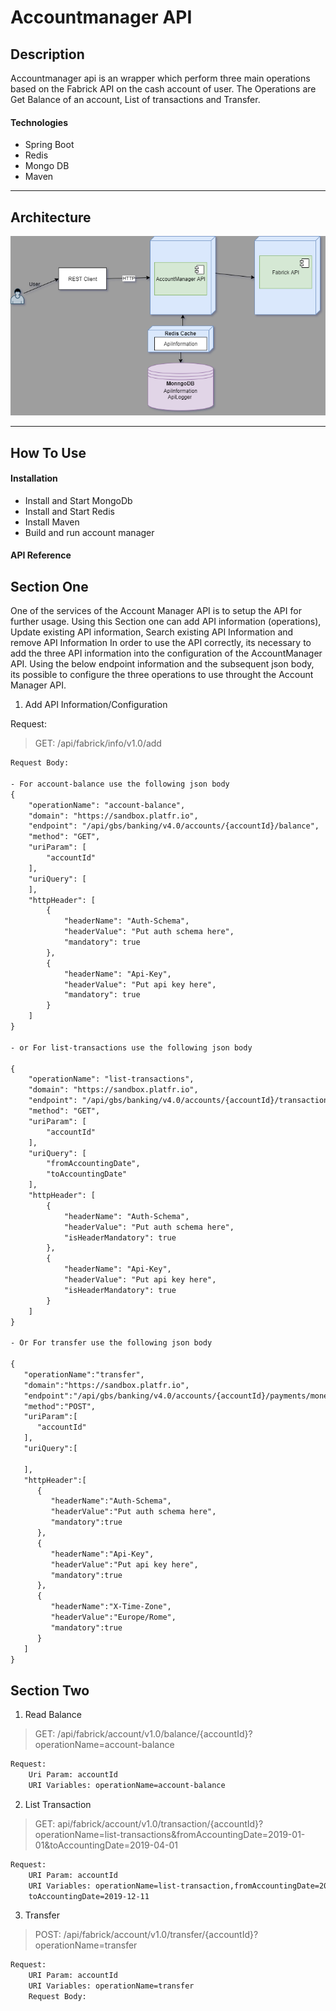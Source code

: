 # Accountmanager API

## Description

Accountmanager api is an wrapper which perform three main operations based on the Fabrick API on the cash account of user. The Operations are Get Balance of an account, List of transactions and Transfer.

#### Technologies

- Spring Boot 
- Redis 
- Mongo DB
- Maven

---

## Architecture

<p align="center">
  <img src="https://github.com/iKnock/accountmanager/blob/main/arch-dig.png" />
</p>

---

## How To Use

#### Installation

- Install and Start MongoDb
- Install and Start Redis
- Install Maven
- Build and run account manager

#### API Reference

## Section One
One of the services of the Account Manager API is to setup the API for further usage. Using this Section one can add API information (operations), Update existing API information, Search existing API Information and remove API Information In order to use the API correctly, its necessary to add the three API information into the configuration of the AccountManager API. Using the below endpoint information and the subsequent json body, its possible to configure the three operations to use throught the Account Manager API.

1. Add API Information/Configuration

Request: 

> GET: /api/fabrick/info/v1.0/add

```html
Request Body:

- For account-balance use the following json body
{
    "operationName": "account-balance",
    "domain": "https://sandbox.platfr.io",
    "endpoint": "/api/gbs/banking/v4.0/accounts/{accountId}/balance",
    "method": "GET",
    "uriParam": [
        "accountId"
    ],
    "uriQuery": [
    ],
    "httpHeader": [
        {
            "headerName": "Auth-Schema",
            "headerValue": "Put auth schema here",
            "mandatory": true
        },
        {
            "headerName": "Api-Key",
            "headerValue": "Put api key here",
            "mandatory": true
        }
    ]
}

- or For list-transactions use the following json body

{
    "operationName": "list-transactions",
    "domain": "https://sandbox.platfr.io",
    "endpoint": "/api/gbs/banking/v4.0/accounts/{accountId}/transactions",
    "method": "GET",
    "uriParam": [
        "accountId"
    ],
    "uriQuery": [
        "fromAccountingDate",
        "toAccountingDate"
    ],
    "httpHeader": [
        {
            "headerName": "Auth-Schema",
            "headerValue": "Put auth schema here",
            "isHeaderMandatory": true
        },
        {
            "headerName": "Api-Key",
            "headerValue": "Put api key here",
            "isHeaderMandatory": true
        }
    ]
}

- Or For transfer use the following json body

{
   "operationName":"transfer",
   "domain":"https://sandbox.platfr.io",
   "endpoint":"/api/gbs/banking/v4.0/accounts/{accountId}/payments/money-transfers",
   "method":"POST",
   "uriParam":[
      "accountId"
   ],
   "uriQuery":[
      
   ],
   "httpHeader":[
      {
         "headerName":"Auth-Schema",
         "headerValue":"Put auth schema here",
         "mandatory":true
      },
      {
         "headerName":"Api-Key",
         "headerValue":"Put api key here",
         "mandatory":true
      },
      {
         "headerName":"X-Time-Zone",
         "headerValue":"Europe/Rome",
         "mandatory":true
      }
   ]
}
```

## Section Two

1. Read Balance

>GET: /api/fabrick/account/v1.0/balance/{accountId}?operationName=account-balance

```html
Request:
    Uri Param: accountId
    URI Variables: operationName=account-balance
```

2. List Transaction

>GET: api/fabrick/account/v1.0/transaction/{accountId}?operationName=list-transactions&fromAccountingDate=2019-01-01&toAccountingDate=2019-04-01

```html
Request: 
    URI Param: accountId
    URI Variables: operationName=list-transaction,fromAccountingDate=2019-11-11, 
    toAccountingDate=2019-12-11
```

3. Transfer

>POST: /api/fabrick/account/v1.0/transfer/{accountId}?operationName=transfer
```html
Request: 
    URI Param: accountId
    URI Variables: operationName=transfer
    Request Body:
    
```